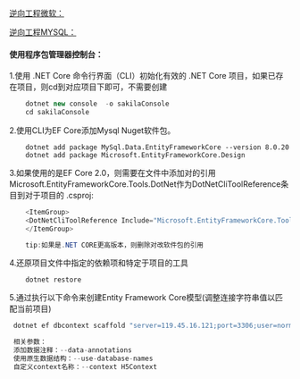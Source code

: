 
[逆向工程微软：](https://docs.microsoft.com/en-us/ef/core/managing-schemas/scaffolding?tabs=dotnet-core-cli)

[逆向工程MYSQL：](https://dev.mysql.com/doc/connector-net/en/connector-net-entityframework-core-scaffold-example.html)


####  使用程序包管理器控制台：

 1.使用 .NET Core 命令行界面（CLI）初始化有效的 .NET Core 项目，如果已存在项目，则cd到对应项目下即可，不需要创建

``` C#
    dotnet new console  -o sakilaConsole  
    cd sakilaConsole
```

2.使用CLI为EF Core添加Mysql Nuget软件包。
```
    dotnet add package MySql.Data.EntityFrameworkCore --version 8.0.20
    dotnet add package Microsoft.EntityFrameworkCore.Design
```

3.如果使用的是EF Core 2.0，则需要在文件中添加对的引用Microsoft.EntityFrameworkCore.Tools.DotNet作为DotNetCliToolReference条目到对于项目的 .csproj:

``` c#
    <ItemGroup>
    <DotNetCliToolReference Include="Microsoft.EntityFrameworkCore.Tools.DotNet" Version="2.0.3"/>
    </ItemGroup>

    tip:如果是.NET CORE更高版本，则删除对改软件包的引用
```

4.还原项目文件中指定的依赖项和特定于项目的工具
```
    dotnet restore
```

5.通过执行以下命令来创建Entity Framework Core模型(调整连接字符串值以匹配当前项目)

``` c#
 dotnet ef dbcontext scaffold "server=119.45.16.121;port=3306;user=normal;password=123456;database=test" MySql.Data.EntityFrameworkCore -o Entities -f --use-database-names --data-annotations  --context H5Context

 相关参数：
 添加数据注释：--data-annotations
 使用原生数据结构：--use-database-names 
 自定义context名称：--context H5Context
```